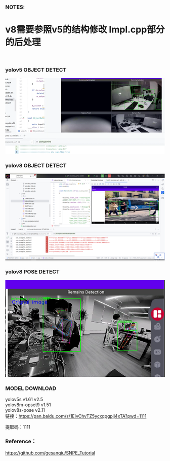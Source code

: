 ### NOTES:<br>
<h1>v8需要参照v5的结构修改 Impl.cpp部分的后处理</h1><br>

### yolov5 OBJECT DETECT
![v5](/v5detect.png)
### yolov8 OBJECT DETECT
![v8](/v8detect.png)
### yolov8 POSE DETECT
![v8](/v8pose.png)
### MODEL DOWNLOAD<br>
yolov5s v1.61    v2.5<br>
yolov8m-opset9  v1.51 <br>
yolov8s-pose    v2.11 <br>
链接：https://pan.baidu.com/s/1ElvChvTZ5ycxqpgpjj4xTA?pwd=1111  <br>

提取码：1111  <br>

### Reference：<br>
https://github.com/gesanqiu/SNPE_Tutorial <br>

